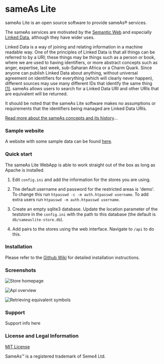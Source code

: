 # sameAs Lite

sameAs Lite is an open source software to provide sameAs&reg; services.

The sameAs services are motivated by the [Semantic Web](https://en.wikipedia.org/wiki/Semantic_Web) and especially [Linked Data](http://linkeddata.org/), although they have wider uses.

Linked Data is a way of joining and relating information in a machine readable way.
One of the principles of Linked Data is that all things can be referred to by a URI; these things may be things such as a person or book, where we are used to having identifiers, or more abstract concepts such as anger, expertise, last week, sub-Saharan Africa or a Charm Quark.
Since anyone can publish Linked Data about anything, without universal agreement on identifiers for everything (which will clearly never happen), different sources may use many different IDs that identify the same thing [[1]](http://www.w3.org/DesignIssues/LinkedData.html).
sameAs allows users to search for a Linked Data URI and other URIs that are equivalent will be returned.

It should be noted that the sameAs Lite software makes no assumptions or requirements that the identifiers being managed are Linked Data URIs.

[Read more about the sameAs concepts and its history](http://sameas.org/about.php)...


### Sample website

A website with some sample data can be found [here](http://sameas.org/).


### Quick start

The sameAs Lite WebApp is able to work straight out of the box as long as Apache is installed.

1. Edit `config.ini` and add the information for the stores you are using.

2. The default username and password for the restricted areas is 'demo'. To change this run `htpasswd -c -m auth.htpasswd username`. To add extra users run `htpasswd -m auth.htpasswd username`.

3. Create an empty sqlite3 database. Update the location parameter of the teststore in the `config.ini` with the path to this database (the default is `db/sameaslite-store.db`).

4. Add pairs to the stores using the web interface. Navigate to `/api` to do this.


### Installation

Please refer to the [Github Wiki](wiki) for detailed installation instructions.


### Screenshots

![Store homepage](/path/to/img.jpg)

![Api overview](/path/to/img.jpg)

![Retrieving equivalent symbols](/path/to/img.jpg)

### Support

Support info here

### License and Legal Information

[MIT License](./LICENSE)

SameAs&trade; is a registered trademark of Seme4 Ltd.
